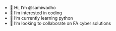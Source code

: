 - 👋 Hi, I’m @samiwadho
- 👀 I’m interested in coding
- 🌱 I’m currently learning python
- 💞️ I’m looking to collaborate on FA cyber solutions



<!---
samiwadho/samiwadho is a ✨ special ✨ repository because its `README.md` (this file) appears on your GitHub profile.
You can click the Preview link to take a look at your changes.
--->
